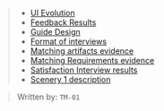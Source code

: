 >- [UI Evolution]
>- [Feedback Results]
>- [Guide Design]
>- [Format of interviews]
>- [Matching artifacts evidence]
>- [Matching Requirements evidence]
>- [Satisfaction Interview results]
>- [Scenery 1 description]

>Written by: `TM-01`

[UI Evolution]: https://github.com/Ozia112/Team-2-FSE-repo/blob/Stage-3/(G)Design/EvolutionUI.md
[Feedback Results]: https://github.com/Ozia112/Team-2-FSE-repo/blob/Stage-3/(G)Design/FeedbackResults.md
[Guide Design]: https://github.com/Ozia112/Team-2-FSE-repo/blob/Stage-3/(G)Design/GuideDesign.md
[Format of interviews]: https://github.com/Ozia112/Team-2-FSE-repo/blob/Stage-3/(G)Design/InterviewFormat.md
[Matching artifacts evidence]: https://github.com/Ozia112/Team-2-FSE-repo/blob/Stage-3/(G)Design/MatchingArtefacts.md
[Matching Requirements evidence]: https://github.com/Ozia112/Team-2-FSE-repo/blob/Stage-3/(G)Design/MatchingRequirements.md
[Satisfaction Interview results]: https://github.com/Ozia112/Team-2-FSE-repo/blob/Stage-3/(G)Design/SatisfactionInterviews.md
[Scenery 1 description]: https://github.com/Ozia112/Team-2-FSE-repo/blob/Stage-3/(G)Design/Scenery1.md